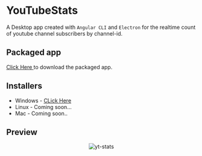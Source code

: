 # YouTubeStats

A Desktop app created with `Angular CLI` and `Electron` for the realtime count of youtube channel subscribers by channel-id.

## Packaged app

<a href="https://mittalhimanshu151.000webhostapp.com/Installers/YTStats/YTStats-win32-ia32.rar">Click Here </a> to download the packaged app.

## Installers

* Windows - <a href="https://drive.google.com/open?id=1OG2iekH_171XJa3iLGvDpYqc4PCihJhI">CLick Here</a>
* Linux - Coming soon...
* Mac - Coming soon..

## Preview

<p align="center">
<img src="https://mittalhimanshu151.000webhostapp.com/Gifs/YTStats.gif" alt="yt-stats" />
</p>